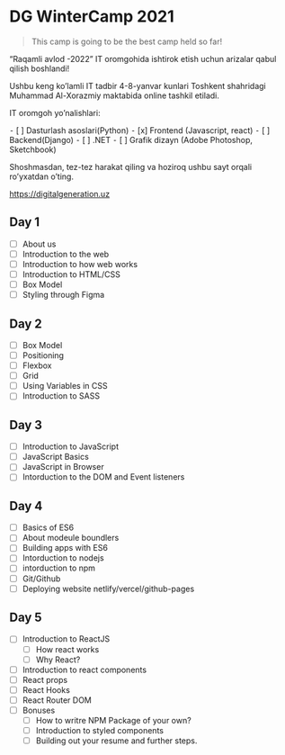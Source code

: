# DG WinterCamp 2021

> This camp is going to be the best camp held so far!

“Raqamli avlod -2022” IT oromgohida ishtirok etish uchun arizalar qabul qilish boshlandi!

Ushbu keng ko’lamli IT tadbir 4-8-yanvar kunlari Toshkent shahridagi Muhammad Al-Xorazmiy maktabida online tashkil etiladi.

IT oromgoh yo’nalishlari:

⁃ [ ] Dasturlash asoslari(Python)
⁃ [x] Frontend (Javascript, react)
⁃ [ ] Backend(Django)
⁃ [ ] .NET
⁃ [ ] Grafik dizayn (Adobe Photoshop, Sketchbook)

Shoshmasdan, tez-tez harakat qiling va hoziroq ushbu sayt orqali ro’yxatdan o’ting.

https://digitalgeneration.uz

## Day 1

- [ ] About us
- [ ] Introduction to the web
- [ ] Introduction to how web works
- [ ] Introduction to HTML/CSS
- [ ] Box Model
- [ ] Styling through Figma

## Day 2

- [ ] Box Model
- [ ] Positioning
- [ ] Flexbox
- [ ] Grid
- [ ] Using Variables in CSS
- [ ] Introduction to SASS

## Day 3

- [ ] Introduction to JavaScript
- [ ] JavaScript Basics
- [ ] JavaScript in Browser
- [ ] Intorduction to the DOM and Event listeners

## Day 4

- [ ] Basics of ES6
- [ ] About modeule boundlers
- [ ] Building apps with ES6
- [ ] Intorduction to nodejs
- [ ] intorduction to npm
- [ ] Git/Github
- [ ] Deploying website netlify/vercel/github-pages

## Day 5

- [ ] Introduction to ReactJS
  - [ ] How react works
  - [ ] Why React?
- [ ] Introduction to react components
- [ ] React props
- [ ] React Hooks
- [ ] React Router DOM
- [ ] Bonuses
  - [ ] How to writre NPM Package of your own?
  - [ ] Introduction to styled components
  - [ ] Building out your resume and further steps.
